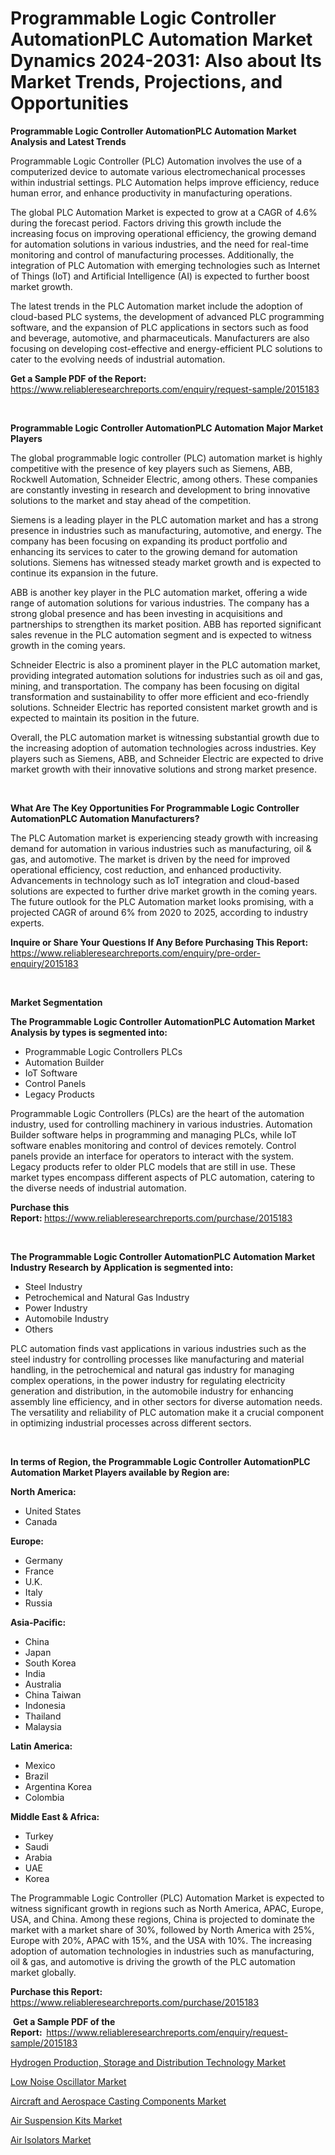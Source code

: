 <p><h1>Programmable Logic Controller AutomationPLC Automation Market Dynamics 2024-2031: Also about Its Market Trends, Projections, and Opportunities</h1></p><p><strong>Programmable Logic Controller AutomationPLC Automation Market Analysis and Latest Trends</strong></p>
<p><p>Programmable Logic Controller (PLC) Automation involves the use of a computerized device to automate various electromechanical processes within industrial settings. PLC Automation helps improve efficiency, reduce human error, and enhance productivity in manufacturing operations.</p><p>The global PLC Automation Market is expected to grow at a CAGR of 4.6% during the forecast period. Factors driving this growth include the increasing focus on improving operational efficiency, the growing demand for automation solutions in various industries, and the need for real-time monitoring and control of manufacturing processes. Additionally, the integration of PLC Automation with emerging technologies such as Internet of Things (IoT) and Artificial Intelligence (AI) is expected to further boost market growth.</p><p>The latest trends in the PLC Automation market include the adoption of cloud-based PLC systems, the development of advanced PLC programming software, and the expansion of PLC applications in sectors such as food and beverage, automotive, and pharmaceuticals. Manufacturers are also focusing on developing cost-effective and energy-efficient PLC solutions to cater to the evolving needs of industrial automation.</p></p>
<p><strong>Get a Sample PDF of the Report:&nbsp;</strong> <a href="https://www.reliableresearchreports.com/enquiry/request-sample/2015183">https://www.reliableresearchreports.com/enquiry/request-sample/2015183</a></p>
<p>&nbsp;</p>
<p><strong>Programmable Logic Controller AutomationPLC Automation Major Market Players</strong></p>
<p><p>The global programmable logic controller (PLC) automation market is highly competitive with the presence of key players such as Siemens, ABB, Rockwell Automation, Schneider Electric, among others. These companies are constantly investing in research and development to bring innovative solutions to the market and stay ahead of the competition.</p><p>Siemens is a leading player in the PLC automation market and has a strong presence in industries such as manufacturing, automotive, and energy. The company has been focusing on expanding its product portfolio and enhancing its services to cater to the growing demand for automation solutions. Siemens has witnessed steady market growth and is expected to continue its expansion in the future.</p><p>ABB is another key player in the PLC automation market, offering a wide range of automation solutions for various industries. The company has a strong global presence and has been investing in acquisitions and partnerships to strengthen its market position. ABB has reported significant sales revenue in the PLC automation segment and is expected to witness growth in the coming years.</p><p>Schneider Electric is also a prominent player in the PLC automation market, providing integrated automation solutions for industries such as oil and gas, mining, and transportation. The company has been focusing on digital transformation and sustainability to offer more efficient and eco-friendly solutions. Schneider Electric has reported consistent market growth and is expected to maintain its position in the future.</p><p>Overall, the PLC automation market is witnessing substantial growth due to the increasing adoption of automation technologies across industries. Key players such as Siemens, ABB, and Schneider Electric are expected to drive market growth with their innovative solutions and strong market presence.</p></p>
<p>&nbsp;</p>
<p><strong>What Are The Key Opportunities For Programmable Logic Controller AutomationPLC Automation Manufacturers?</strong></p>
<p><p>The PLC Automation market is experiencing steady growth with increasing demand for automation in various industries such as manufacturing, oil & gas, and automotive. The market is driven by the need for improved operational efficiency, cost reduction, and enhanced productivity. Advancements in technology such as IoT integration and cloud-based solutions are expected to further drive market growth in the coming years. The future outlook for the PLC Automation market looks promising, with a projected CAGR of around 6% from 2020 to 2025, according to industry experts.</p></p>
<p><strong>Inquire or Share Your Questions If Any Before Purchasing This Report:</strong> <a href="https://www.reliableresearchreports.com/enquiry/pre-order-enquiry/2015183">https://www.reliableresearchreports.com/enquiry/pre-order-enquiry/2015183</a></p>
<p>&nbsp;</p>
<p><strong>Market Segmentation</strong></p>
<p><strong>The Programmable Logic Controller AutomationPLC Automation Market Analysis by types is segmented into:</strong></p>
<p><ul><li>Programmable Logic Controllers PLCs</li><li>Automation Builder</li><li>IoT Software</li><li>Control Panels</li><li>Legacy Products</li></ul></p>
<p><p>Programmable Logic Controllers (PLCs) are the heart of the automation industry, used for controlling machinery in various industries. Automation Builder software helps in programming and managing PLCs, while IoT software enables monitoring and control of devices remotely. Control panels provide an interface for operators to interact with the system. Legacy products refer to older PLC models that are still in use. These market types encompass different aspects of PLC automation, catering to the diverse needs of industrial automation.</p></p>
<p><strong>Purchase this Report:&nbsp;</strong><a href="https://www.reliableresearchreports.com/purchase/2015183">https://www.reliableresearchreports.com/purchase/2015183</a></p>
<p>&nbsp;</p>
<p><strong>The Programmable Logic Controller AutomationPLC Automation Market Industry Research by Application is segmented into:</strong></p>
<p><ul><li>Steel Industry</li><li>Petrochemical and Natural Gas Industry</li><li>Power Industry</li><li>Automobile Industry</li><li>Others</li></ul></p>
<p><p>PLC automation finds vast applications in various industries such as the steel industry for controlling processes like manufacturing and material handling, in the petrochemical and natural gas industry for managing complex operations, in the power industry for regulating electricity generation and distribution, in the automobile industry for enhancing assembly line efficiency, and in other sectors for diverse automation needs. The versatility and reliability of PLC automation make it a crucial component in optimizing industrial processes across different sectors.</p></p>
<p>&nbsp;</p>
<p><strong>In terms of Region, the Programmable Logic Controller AutomationPLC Automation Market Players available by Region are:</strong></p>
<p>
    <p> <strong> North America: </strong>
        <ul>
            <li>United States</li>
            <li>Canada</li>
        </ul>
        </p> 
    <p> <strong> Europe: </strong>
        <ul>
            <li>Germany</li>
            <li>France</li>
            <li>U.K.</li>
            <li>Italy</li>
            <li>Russia</li>
        </ul>
        </p> 
    <p> <strong> Asia-Pacific: </strong>
        <ul>
            <li>China</li>
            <li>Japan</li>
            <li>South Korea</li>
            <li>India</li>
            <li>Australia</li>
            <li>China Taiwan</li>
            <li>Indonesia</li>
            <li>Thailand</li>
            <li>Malaysia</li>
        </ul>
        </p> 
    <p> <strong> Latin America: </strong>
        <ul>
            <li>Mexico</li>
            <li>Brazil</li>
            <li>Argentina Korea</li>
            <li>Colombia</li>
        </ul>
        </p> 
    <p> <strong> Middle East & Africa: </strong>
        <ul>
            <li>Turkey</li>
            <li>Saudi</li>
            <li>Arabia</li>
            <li>UAE</li>
            <li>Korea</li>
        </ul>
    </p>
    </p>
<p><p>The Programmable Logic Controller (PLC) Automation Market is expected to witness significant growth in regions such as North America, APAC, Europe, USA, and China. Among these regions, China is projected to dominate the market with a market share of 30%, followed by North America with 25%, Europe with 20%, APAC with 15%, and the USA with 10%. The increasing adoption of automation technologies in industries such as manufacturing, oil & gas, and automotive is driving the growth of the PLC automation market globally.</p></p>
<p><strong>Purchase this Report: </strong><a href="https://www.reliableresearchreports.com/purchase/2015183">https://www.reliableresearchreports.com/purchase/2015183</a></p>
<p>&nbsp;<strong>Get a Sample PDF of the Report:&nbsp;&nbsp;</strong><a href="https://www.reliableresearchreports.com/enquiry/request-sample/2015183">https://www.reliableresearchreports.com/enquiry/request-sample/2015183</a></p>
<p><strong></strong></p>
<p><p><a href="https://issuu.com/reportprime-2/docs/hydrogen-production-storage-and-distribution-techn">Hydrogen Production, Storage and Distribution Technology Market</a></p><p><a href="https://github.com/lubmix/Market-Research-Report-List-1/blob/main/low-noise-oscillator-market.md">Low Noise Oscillator Market</a></p><p><a href="https://issuu.com/reportprime-2/docs/aircraft-and-aerospace-casting-components-market-s">Aircraft and Aerospace Casting Components Market</a></p><p><a href="https://military-diascia-e68.notion.site/Air-Suspension-Kits-Market-Size-and-Examines-its-Market-Scope-with-a-Primary-Focus-on-Growth-Oppor-3dfa6d317336457893da5482746d830a">Air Suspension Kits Market</a></p><p><a href="https://sudsy-motorcycle-bbc.notion.site/Air-Isolators-Market-Size-Focuses-on-Market-Dynamics-In-Depth-Analysis-and-Future-Projections-of-it-7eea6c8b060f4c0682007572ebac1462">Air Isolators Market</a></p></p>